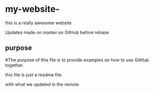 # my-website-

this is a really awesome website 

Updates made on master on GitHub before rebase 

## purpose 
#The purpose of this file is to provide examples on how to use GitHub together. 

this file is just a readme file. 


with what we updated in the remote
